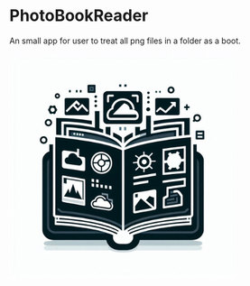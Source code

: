 ﻿# PhotoBookReader

An small app for user to treat all png files in a folder as a boot.

<a href="./PhotoBookReader.png">
  <img src="./PhotoBookReader.png" alt="Screenshot of PhotoBookReader" width="400"/>
</a>
